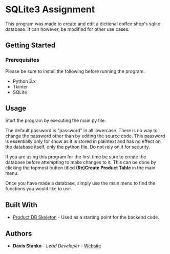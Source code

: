 


# SQLite3 Assignment

This program was made to create and edit a dictional coffee shop's sqlite database. It can however, be modified for other use cases.

## Getting Started

### Prerequisites

Please be sure to install the following before running the program. 
- Python 3.x
- Tkinter
- SQLite

## Usage

Start the program by executing the main.py file.

The default password is "password" in all lowercase. There is no way to change the password other than by editing the source code. This password is essentially only for show as it is stored in plaintext and has no effect on the database itself, only the python file. Do not rely on it for security.

If you are using this program for the first time be sure to create the database before attempting to make changes to it. This can be done by clicking the topmost button titled **(Re)Create Product Table** in the main menu.

Once you have made a database, simply use the main menu to find the functions you would like to use.

## Built With

  - [Product DB Skeleton](https://kprdsb.elearningontario.ca/d2l/le/lessons/20168687/topics/177979224) - Used as a starting point for the backend code.


## Authors

  - **Davis Stanko** - *Lead Developer* -
    [Website](https://davisstanko.com)